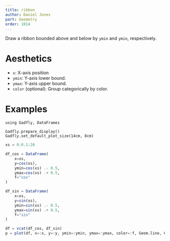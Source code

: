 ```yaml
---
title: ribbon
author: Daniel Jones
part: Geometry
order: 1014
...
```


Draw a ribbon bounded above and below by `ymin` and `ymin`, respectively.

# Aesthetics

  * `x`: X-axis position
  * `ymin`: Y-axis lower bound.
  * `ymax`: Y-axis upper bound.
  * `color` (optional): Group categorically by color.

# Examples

```{.julia hide="true" results="none"}
using Gadfly, DataFrames

Gadfly.prepare_display()
Gadfly.set_default_plot_size(14cm, 8cm)
```

```julia
xs = 0:0.1:20

df_cos = DataFrame(
    x=xs,
    y=cos(xs),
    ymin=cos(xs) .- 0.5,
    ymax=cos(xs) .+ 0.5,
    f="cos"
)

df_sin = DataFrame(
    x=xs,
    y=sin(xs),
    ymin=sin(xs) .- 0.5,
    ymax=sin(xs) .+ 0.5,
    f="sin"
)

df = vcat(df_cos, df_sin)
p = plot(df, x=:x, y=:y, ymin=:ymin, ymax=:ymax, color=:f, Geom.line, Geom.ribbon)
```

